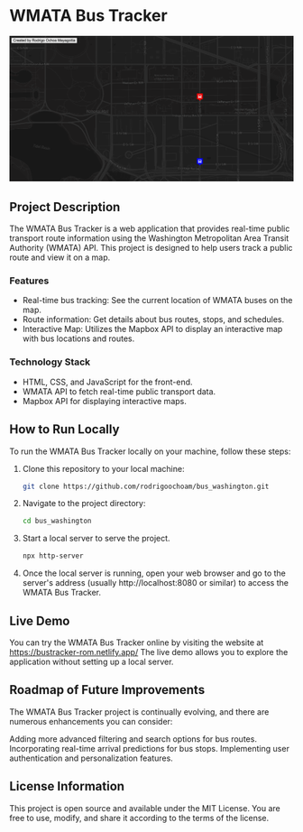 # WMATA Bus Tracker
![WMATA Bus Tracker Image](images/bustracker.png)
## Project Description

The WMATA Bus Tracker is a web application that provides real-time public transport route information using the Washington Metropolitan Area Transit Authority (WMATA) API. This project is designed to help users track a public route and view it on a map.

### Features

- Real-time bus tracking: See the current location of WMATA buses on the map.
- Route information: Get details about bus routes, stops, and schedules.
- Interactive Map: Utilizes the Mapbox API to display an interactive map with bus locations and routes.

### Technology Stack

- HTML, CSS, and JavaScript for the front-end.
- WMATA API to fetch real-time public transport data.
- Mapbox API for displaying interactive maps.

## How to Run Locally

To run the WMATA Bus Tracker locally on your machine, follow these steps:

1. Clone this repository to your local machine:

   ```bash
   git clone https://github.com/rodrigoochoam/bus_washington.git

2. Navigate to the project directory:

    ```bash
    cd bus_washington

3. Start a local server to serve the project.

    ```bash
    npx http-server

4. Once the local server is running, open your web browser and go to the server's address (usually http://localhost:8080 or similar) to access the WMATA Bus Tracker.

## Live Demo
You can try the WMATA Bus Tracker online by visiting the website at https://bustracker-rom.netlify.app/ The live demo allows you to explore the application without setting up a local server.

## Roadmap of Future Improvements

The WMATA Bus Tracker project is continually evolving, and there are numerous enhancements you can consider:

Adding more advanced filtering and search options for bus routes.
Incorporating real-time arrival predictions for bus stops.
Implementing user authentication and personalization features.

## License Information

This project is open source and available under the MIT License. You are free to use, modify, and share it according to the terms of the license.